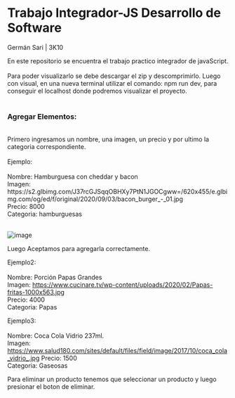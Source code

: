 # Trabajo Integrador-JS Desarrollo de Software 
Germán Sari | 3K10

En este repositorio se encuentra el trabajo practico integrador de javaScript.<br>
<br>
Para poder visualizarlo se debe descargar el zip y descomprimirlo. Luego con visual, en una nueva terminal utilizar el comando: npm run dev, para conseguir el localhost donde podremos visualizar el proyecto.
<br>
<br>
### Agregar Elementos:
<br>
Primero ingresamos un nombre, una imagen, un precio y por ultimo la categoria correspondiente. <br>
<br>
Ejemplo: <br>
<br>
Nombre: Hamburguesa con cheddar y bacon <br>
Imagen: https://s2.glbimg.com/J37rcGJSqqOBHXy7PtN1JGOCgww=/620x455/e.glbimg.com/og/ed/f/original/2020/09/03/bacon_burger_-_01.jpg <br>
Precio: 8000 <br>
Categoria: hamburguesas <br>
<br>

![image](https://github.com/user-attachments/assets/6e537a75-38f8-4dcc-abd2-112fe7f5e34b) <br>

Luego Aceptamos para agregarla correctamente. <br>

Ejemplo2:<br>
<br>
Nombre: Porción Papas Grandes <br>
Imagen: https://www.cucinare.tv/wp-content/uploads/2020/02/Papas-fritas-1000x563.jpg <br>
Precio: 4000 <br>
Categoria: Papas <br>

Ejemplo3:<br>
<br>
Nombre: Coca Cola Vidrio 237ml. <br>
Imagen: https://www.salud180.com/sites/default/files/field/image/2017/10/coca_cola_vidrio_.jpg 
Precio: 1500 <br>
Categoria: Gaseosas <br>

Para eliminar un producto tenemos que seleccionar un producto y luego presionar el boton de eliminar. <br>
<br>




